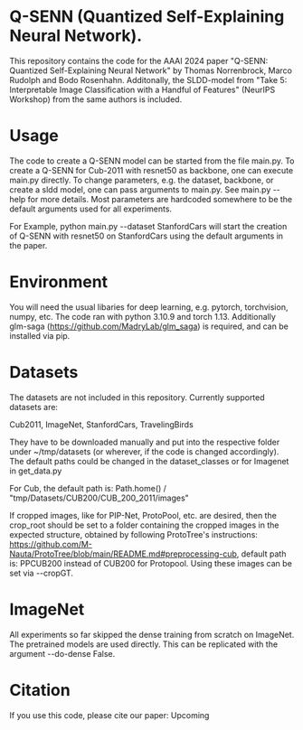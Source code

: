 # Q-SENN (Quantized Self-Explaining Neural Network).
This repository contains the code for the AAAI 2024 paper "Q-SENN: Quantized Self-Explaining Neural Network" by Thomas
Norrenbrock, Marco Rudolph and Bodo Rosenhahn. Additonally, the SLDD-model from "Take 5: 
Interpretable Image Classification with a Handful of Features" (NeurIPS Workshop) from the same authors is included.
# Usage
The code to create a Q-SENN model can be started from the file main.py.
To create a Q-SENN for Cub-2011 with resnet50 as backbone, one can execute main.py directly.
To change parameters, e.g.  the dataset, backbone, or create a sldd model, one can pass arguments to main.py.
See main.py --help for more details. Most parameters are hardcoded somewhere to be the default arguments
used for all experiments.

For Example, python main.py --dataset StanfordCars will start the creation of Q-SENN with resnet50
on StanfordCars using the default arguments in the paper.

# Environment
You will need the usual libaries for deep learning, e.g. pytorch, torchvision, numpy, etc.
The code ran with python 3.10.9 and torch 1.13.
Additionally glm-saga (https://github.com/MadryLab/glm_saga) is required, and can be installed via pip.

# Datasets
The datasets are not included in this repository. Currently supported datasets are:

Cub2011, ImageNet, StanfordCars, TravelingBirds

They have to be downloaded manually and put into the respective folder under ~/tmp/datasets (or wherever, if the code
is changed accordingly).
The default paths could be changed in the dataset_classes or for Imagenet in get_data.py

For Cub, the default path is: Path.home() / "tmp/Datasets/CUB200/CUB_200_2011/images"

If cropped images, like for PIP-Net, ProtoPool, etc. are desired, then the crop_root should be set to a folder containing the
cropped images in the expected structure, obtained by following ProtoTree's instructions:
https://github.com/M-Nauta/ProtoTree/blob/main/README.md#preprocessing-cub, default path is: PPCUB200  instead of CUB200
for Protopool. Using these images can be set via --cropGT.


# ImageNet
All experiments so far skipped the dense training from scratch on ImageNet. The pretrained models are used directly.
This can be replicated with the argument --do-dense False.

# Citation
If you use this code, please cite our paper:
Upcoming